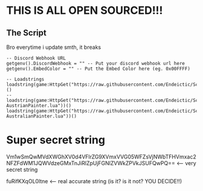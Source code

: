 # THIS IS ALL OPEN SOURCED!!!

## The Script
Bro everytime i update smth, it breaks

```
-- Discord Webhook URL
getgenv().DiscordWebhook = "" -- Put your discord webhook url here
getgenv().EmbedColor = "" -- Put the Embed Color here (eg. 0x00FFFF)

-- Loadstrings
loadstring(game:HttpGet("https://raw.githubusercontent.com/Endeictic/Scriptzzb/main/Ganterub.lua"))()
--loadstring(game:HttpGet("https://raw.githubusercontent.com/Endeictic/Scriptzzb/main/Adolf-AustrianPainter.lua"))()
loadstring(game:HttpGet("https://raw.githubusercontent.com/Endeictic/Scriptzzb/main/Adolf-AustralianPainter.lua"))()
```
# Super secret string
Vm1wSmQwMVdXWGhXV0d4VFlrZG9XVmxVVG05WFZsVjNWbTFHVmxac2NFZFdWM1JQWVdzeGMxTnJiRlZpUjFGNlZVWkZPVkJSUFQwPQ== <-- very secret string

fuRifKXqOL0ltne <-- real accurate string (is it? is it not? YOU DECIDE!!)
